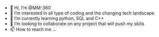 - 👋 Hi, I’m @MM-360
- 👀 I’m interested in all type of coding and the changing tech landscape
- 🌱 I’m currently learning python, SQL and C++
- 💞️ I’m looking to collaborate on any project that will push my skills
- 📫 How to reach me ...

<!---
MM-360/MM-360 is a ✨ special ✨ repository because its `README.md` (this file) appears on your GitHub profile.
You can click the Preview link to take a look at your changes.
--->
